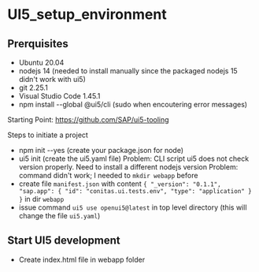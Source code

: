 # UI5_setup_environment

## Prerquisites
- Ubuntu 20.04
- nodejs 14 (needed to install manually since the packaged nodejs 15 didn't work with ui5)
- git    2.25.1
- Visual Studio Code 1.45.1
- npm install --global @ui5/cli (sudo when encoutering error messages)

Starting Point: https://github.com/SAP/ui5-tooling

Steps to initiate a project
- npm init --yes       (create your package.json for node)
- ui5 init             (create the ui5.yaml file)
    Problem: CLI script ui5 does not check version properly. Need to install a different nodejs version
    Problem: command didn't work; I needed to `mkdir webapp` before
- create file `manifest.json` with content
        `{
    "_version": "0.1.1",
	"sap.app": {
		"id": "conitas.ui.tests.env",
		"type": "application"
    }
    }`
        in dir `webapp`
- issue command `ui5 use openui5@latest` in top level directory (this will change the file `ui5.yaml`)

## Start UI5 development
- Create index.html file in webapp folder